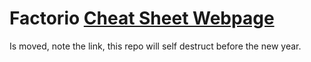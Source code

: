 # Factorio [Cheat Sheet Webpage](https://deniszholob.github.io/factorio-cheat-sheet/)
Is moved, note the link, this repo will self destruct before the new year.
